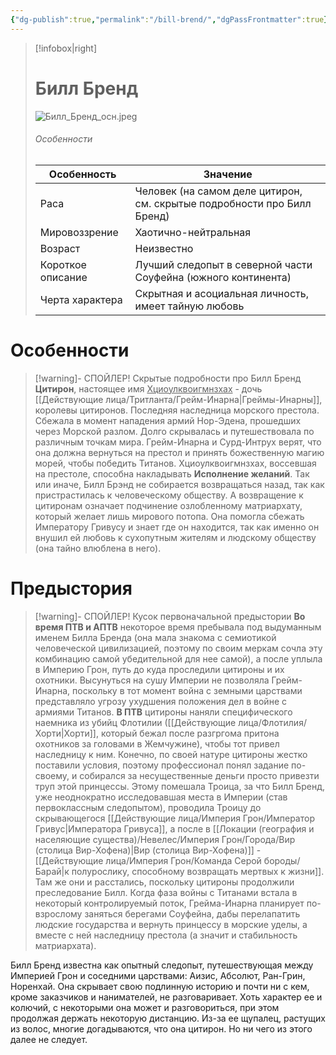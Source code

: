 ```yaml
---
{"dg-publish":true,"permalink":"/bill-brend/","dgPassFrontmatter":true}
---
```


> [!infobox|right]
> # Билл Бренд
> ![Билл_Бренд_осн.jpeg](/img/user/%D0%98%D0%B7%D0%BE%D0%B1%D1%80%D0%B0%D0%B6%D0%B5%D0%BD%D0%B8%D1%8F/%D0%91%D0%B8%D0%BB%D0%BB_%D0%91%D1%80%D0%B5%D0%BD%D0%B4_%D0%BE%D1%81%D0%BD.jpeg)
> ###### Особенности
> | Особенность | Значение |
> | ---- | ---- |
> | Раса |Человек (на самом деле цитирон, см. скрытые подробности про Билл Бренд)|
> | Мировоззрение | Хаотично-нейтральная |
> | Возраст |Неизвестно|
> | Короткое описание |Лучший следопыт в северной части Соуфейна (южного континента)|
> | Черта характера |Скрытная и асоциальная личность, имеет тайную любовь|

# Особенности

> [!warning]- СПОЙЛЕР! Скрытые подробности про Билл Бренд
>  **Цитирон**, настоящее имя <u>Хциоулквоигмнзхах</u> - дочь [[Действующие лица/Тритланта/Грейм-Инарна\|Греймы-Инарны]], королевы цитиронов. Последняя наследница морского престола. Сбежала в момент нападения армий Нор-Эдена, прошедших через Морской разлом. Долго скрывалась и путешествовала по различным точкам мира.
>  Грейм-Инарна и Сурд-Интрух верят, что она должна вернуться на престол и принять божественную магию морей, чтобы победить Титанов. Хциоулквоигмнзхах, воссевшая на престоле, способна накладывать **Исполнение желаний**.
>  Так или иначе, Билл Брэнд не собирается возвращаться назад, так как пристрастилась к человеческому обществу. А возвращение к цитиронам означает подчинение озлобленному матриархату, который желает лишь мирового потопа.
>  Она помогла сбежать Императору Гривусу и знает где он находится, так как именно он внушил ей любовь к сухопутным жителям и людскому обществу (она тайно влюблена в него).
>  

# Предыстория

> [!warning]- СПОЙЛЕР! Кусок первоначальной предыстории 
>  **Во время ПТВ и АПТВ** некоторое время пребывала под выдуманным именем Билла Бренда (она мала знакома с семиотикой человеческой цивилизацией, поэтому по своим меркам сочла эту комбинацию самой убедительной для нее самой), а после уплыла в Империю Грон, путь до куда проследили цитироны и их охотники. Высунуться на сушу Империи не позволяла Грейм-Инарна, поскольку в тот момент война с земными царствами представляло угрозу ухудшения положения дел в войне с армиями Титанов. 
>  **В ПТВ** цитироны наняли специфического наемника из убийц Флотилии ([[Действующие лица/Флотилия/Хорти\|Хорти]], который бежал после разгргома притона охотников за головами в Жемчужине), чтобы тот привел наследницу к ним. Конечно, по своей натуре цитироны жестко поставили условия, поэтому профессионал понял задание по-своему, и собирался за несущественные деньги просто привезти труп этой принцессы. Этому помешала Троица, за что Билл Бренд, уже неоднократно исследовавшая места в Империи (став первоклассным следопытом), проводила Троицу до скрывающегося [[Действующие лица/Империя Грон/Император Гривус\|Императора Гривуса]], а после в [[Локации (география и населяющие существа)/Невелес/Империя Грон/Города/Вир (столица Вир-Хофена)\|Вир (столица Вир-Хофена)]] - [[Действующие лица/Империя Грон/Команда Серой бороды/Барай\|к полурослику, способному возвращать мертвых к жизни]]. Там же они и расстались, поскольку цитироны продолжили преследование Билл. 
>  Когда фаза войны с Титанами встала в некоторый контролируемый поток, Грейма-Инарна планирует по-взрослому заняться берегами Соуфейна, дабы перелапатить людские государства и вернуть принцессу в морские уделы, а вместе с ней наследницу престола (а значит и стабильность матриархата).

Билл Бренд известна как опытный следопыт, путешествующая между Империей Грон и соседними царствами: Аизис, Абсолют, Ран-Грин, Норенхай. Она скрывает свою подлинную историю и почти ни с кем, кроме заказчиков и нанимателей, не разговаривает. Хоть характер ее и колючий, с некоторыми она может и разговориться, при этом продолжая держать некоторую дистанцию.
Из-за ее щупалец, растущих из волос, многие догадываются, что она цитирон. Но ни чего из этого далее не следует.